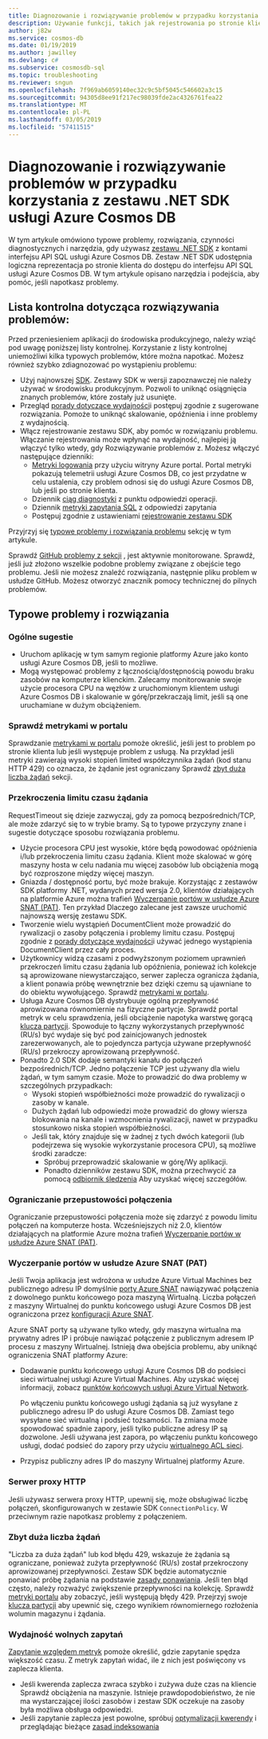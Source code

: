 ```yaml
---
title: Diagnozowanie i rozwiązywanie problemów w przypadku korzystania z zestawu .NET SDK usługi Azure Cosmos DB
description: Używanie funkcji, takich jak rejestrowania po stronie klienta i inne narzędzia innych firm do identyfikacji, diagnozowanie i rozwiązywanie problemów usługi Azure Cosmos DB, korzystając z zestawu SDK platformy .NET.
author: j82w
ms.service: cosmos-db
ms.date: 01/19/2019
ms.author: jawilley
ms.devlang: c#
ms.subservice: cosmosdb-sql
ms.topic: troubleshooting
ms.reviewer: sngun
ms.openlocfilehash: 7f969ab6059140ec32c9c5bf5045c546602a3c15
ms.sourcegitcommit: 94305d8ee91f217ec98039fde2ac4326761fea22
ms.translationtype: MT
ms.contentlocale: pl-PL
ms.lasthandoff: 03/05/2019
ms.locfileid: "57411515"
---
```

# <a name="diagnose-and-troubleshoot-issues-when-using-azure-cosmos-db-net-sdk"></a>Diagnozowanie i rozwiązywanie problemów w przypadku korzystania z zestawu .NET SDK usługi Azure Cosmos DB
W tym artykule omówiono typowe problemy, rozwiązania, czynności diagnostycznych i narzędzia, gdy używasz [zestawu .NET SDK](sql-api-sdk-dotnet.md) z kontami interfejsu API SQL usługi Azure Cosmos DB.
Zestaw .NET SDK udostępnia logiczna reprezentacja po stronie klienta do dostępu do interfejsu API SQL usługi Azure Cosmos DB. W tym artykule opisano narzędzia i podejścia, aby pomóc, jeśli napotkasz problemy.

## <a name="checklist-for-troubleshooting-issues"></a>Lista kontrolna dotycząca rozwiązywania problemów:
Przed przeniesieniem aplikacji do środowiska produkcyjnego, należy wziąć pod uwagę poniższej listy kontrolnej. Korzystanie z listy kontrolnej uniemożliwi kilka typowych problemów, które można napotkać. Możesz również szybko zdiagnozować po wystąpieniu problemu:

*   Użyj najnowszej [SDK](https://github.com/Azure/azure-cosmos-dotnet-v2/blob/master/changelog.md). Zestawy SDK w wersji zapoznawczej nie należy używać w środowisku produkcyjnym. Pozwoli to uniknąć osiągnięcia znanych problemów, które zostały już usunięte.
*   Przegląd [porady dotyczące wydajności](performance-tips.md)i postępuj zgodnie z sugerowane rozwiązania. Pomoże to uniknąć skalowanie, opóźnienia i inne problemy z wydajnością.
*   Włącz rejestrowanie zestawu SDK, aby pomóc w rozwiązaniu problemu. Włączanie rejestrowania może wpłynąć na wydajność, najlepiej ją włączyć tylko wtedy, gdy Rozwiązywanie problemów z. Możesz włączyć następujące dzienniki:
    *   [Metryki logowania](monitor-accounts.md) przy użyciu witryny Azure portal. Portal metryki pokazują telemetrii usługi Azure Cosmos DB, co jest przydatne w celu ustalenia, czy problem odnosi się do usługi Azure Cosmos DB, lub jeśli po stronie klienta.
    *   Dziennik [ciąg diagnostyki](https://docs.microsoft.com/dotnet/api/microsoft.azure.documents.client.resourceresponsebase.requestdiagnosticsstring?view=azure-dotnet) z punktu odpowiedzi operacji.
    *   Dziennik [metryki zapytania SQL](sql-api-query-metrics.md) z odpowiedzi zapytania 
    *   Postępuj zgodnie z ustawieniami [rejestrowanie zestawu SDK]( https://github.com/Azure/azure-cosmos-dotnet-v2/blob/master/docs/documentdb-sdk_capture_etl.md)

Przyjrzyj się [typowe problemy i rozwiązania problemu](#common-issues-workarounds) sekcję w tym artykule.

Sprawdź [GitHub problemy z sekcji](https://github.com/Azure/azure-cosmos-dotnet-v2/issues) , jest aktywnie monitorowane. Sprawdź, jeśli już złożono wszelkie podobne problemy związane z obejście tego problemu. Jeśli nie możesz znaleźć rozwiązania, następnie pliku problem w usłudze GitHub. Możesz otworzyć znacznik pomocy technicznej do pilnych problemów.


## <a name="common-issues-workarounds"></a>Typowe problemy i rozwiązania

### <a name="general-suggestions"></a>Ogólne sugestie
* Uruchom aplikację w tym samym regionie platformy Azure jako konto usługi Azure Cosmos DB, jeśli to możliwe. 
* Mogą występować problemy z łącznością/dostępnością powodu braku zasobów na komputerze klienckim. Zalecamy monitorowanie swoje użycie procesora CPU na węzłów z uruchomionym klientem usługi Azure Cosmos DB i skalowanie w górę/przekraczają limit, jeśli są one uruchamiane w dużym obciążeniem.

### <a name="check-the-portal-metrics"></a>Sprawdź metrykami w portalu
Sprawdzanie [metrykami w portalu](monitor-accounts.md) pomoże określić, jeśli jest to problem po stronie klienta lub jeśli występuje problem z usługą. Na przykład jeśli metryki zawierają wysoki stopień limited współczynnika żądań (kod stanu HTTP 429) co oznacza, że żądanie jest ograniczany Sprawdź [zbyt duża liczba żądań] sekcji. 

### <a name="request-timeouts"></a>Przekroczenia limitu czasu żądania
RequestTimeout się dzieje zazwyczaj, gdy za pomocą bezpośrednich/TCP, ale może zdarzyć się to w trybie bramy. Są to typowe przyczyny znane i sugestie dotyczące sposobu rozwiązania problemu.

* Użycie procesora CPU jest wysokie, które będą powodować opóźnienia i/lub przekroczenia limitu czasu żądania. Klient może skalować w górę maszyny hosta w celu nadania mu więcej zasobów lub obciążenia mogą być rozproszone między więcej maszyn.
* Gniazda / dostępność portu, być może brakuje. Korzystając z zestawów SDK platformy .NET, wydanych przed wersja 2.0, klientów działających na platformie Azure można trafień [Wyczerpanie portów w usłudze Azure SNAT (PAT)]. Ten przykład Dlaczego zalecane jest zawsze uruchomić najnowszą wersję zestawu SDK.
* Tworzenie wielu wystąpień DocumentClient może prowadzić do rywalizacji o zasoby połączenia i problemy limitu czasu. Postępuj zgodnie z [porady dotyczące wydajności](performance-tips.md)i używać jednego wystąpienia DocumentClient przez cały proces.
* Użytkownicy widzą czasami z podwyższonym poziomem uprawnień przekroczeń limitu czasu żądania lub opóźnienia, ponieważ ich kolekcje są aprowizowane niewystarczająco, serwer zaplecza ogranicza żądania, a klient ponawia próbę wewnętrznie bez dzięki czemu są ujawniane to do obiektu wywołującego. Sprawdź [metrykami w portalu](monitor-accounts.md).
* Usługa Azure Cosmos DB dystrybuuje ogólną przepływność aprowizowana równomiernie na fizyczne partycje. Sprawdź portal metryk w celu sprawdzenia, jeśli obciążenie napotyka warstwę gorącą [klucza partycji](partition-data.md). Spowoduje to łączny wykorzystanych przepływność (RU/s) być wydaje się być pod zainicjowanych jednostek zarezerwowanych, ale to pojedyncza partycja używane przepływność (RU/s) przekroczy aprowizowaną przepływność. 
* Ponadto 2.0 SDK dodaje semantyki kanału do połączeń bezpośrednich/TCP. Jedno połączenie TCP jest używany dla wielu żądań, w tym samym czasie. Może to prowadzić do dwa problemy w szczególnych przypadkach:
    * Wysoki stopień współbieżności może prowadzić do rywalizacji o zasoby w kanale.
    * Dużych żądań lub odpowiedzi może prowadzić do głowy wiersza blokowania na kanale i wzmocnienia rywalizacji, nawet w przypadku stosunkowo niska stopień współbieżności.
    * Jeśli tak, który znajduje się w żadnej z tych dwóch kategorii (lub podejrzewa się wysokie wykorzystanie procesora CPU), są możliwe środki zaradcze:
        * Spróbuj przeprowadzić skalowanie w górę/Wy aplikacji.
        * Ponadto dzienników zestawu SDK, można przechwycić za pomocą [odbiornik śledzenia](https://github.com/Azure/azure-cosmosdb-dotnet/blob/master/docs/documentdb-sdk_capture_etl.md) Aby uzyskać więcej szczegółów.

### <a name="connection-throttling"></a>Ograniczanie przepustowości połączenia
Ograniczanie przepustowości połączenia może się zdarzyć z powodu limitu połączeń na komputerze hosta. Wcześniejszych niż 2.0, klientów działających na platformie Azure można trafień [Wyczerpanie portów w usłudze Azure SNAT (PAT)].

### <a name="snat"></a>Wyczerpanie portów w usłudze Azure SNAT (PAT)

Jeśli Twoja aplikacja jest wdrożona w usłudze Azure Virtual Machines bez publicznego adresu IP domyślnie [porty Azure SNAT](https://docs.microsoft.com/azure/load-balancer/load-balancer-outbound-connections#preallocatedports) nawiązywać połączenia z dowolnego punktu końcowego poza maszyną Wirtualną. Liczba połączeń z maszyny Wirtualnej do punktu końcowego usługi Azure Cosmos DB jest ograniczona przez [konfiguracji Azure SNAT](https://docs.microsoft.com/azure/load-balancer/load-balancer-outbound-connections#preallocatedports).

 Azure SNAT porty są używane tylko wtedy, gdy maszyna wirtualna ma prywatny adres IP i próbuje nawiązać połączenie z publicznym adresem IP procesu z maszyny Wirtualnej. Istnieją dwa obejścia problemu, aby uniknąć ograniczenia SNAT platformy Azure:

* Dodawanie punktu końcowego usługi Azure Cosmos DB do podsieci sieci wirtualnej usługi Azure Virtual Machines. Aby uzyskać więcej informacji, zobacz [punktów końcowych usługi Azure Virtual Network](https://docs.microsoft.com/azure/virtual-network/virtual-network-service-endpoints-overview). 

    Po włączeniu punktu końcowego usługi żądania są już wysyłane z publicznego adresu IP do usługi Azure Cosmos DB. Zamiast tego wysyłane sieć wirtualną i podsieć tożsamości. Ta zmiana może spowodować spadnie zapory, jeśli tylko publiczne adresy IP są dozwolone. Jeśli używana jest zapora, po włączeniu punktu końcowego usługi, dodać podsieć do zapory przy użyciu [wirtualnego ACL sieci](https://docs.microsoft.com/azure/virtual-network/virtual-networks-acl).
* Przypisz publiczny adres IP do maszyny Wirtualnej platformy Azure.

### <a name="http-proxy"></a>Serwer proxy HTTP
Jeśli używasz serwera proxy HTTP, upewnij się, może obsługiwać liczbę połączeń, skonfigurowanych w zestawie SDK `ConnectionPolicy`.
W przeciwnym razie napotkasz problemy z połączeniem.

### Zbyt duża liczba żądań<a name="request-rate-too-large"></a>
"Liczba za duża żądań" lub kod błędu 429, wskazuje że żądania są ograniczane, ponieważ zużyta przepływność (RU/s) został przekroczony aprowizowanej przepływności. Zestaw SDK będzie automatycznie ponawiać próbę żądania na podstawie [zasady ponawiania](https://docs.microsoft.com/dotnet/api/microsoft.azure.documents.client.connectionpolicy.retryoptions?view=azure-dotnet). Jeśli ten błąd często, należy rozważyć zwiększenie przepływności na kolekcję. Sprawdź [metryki portalu](use-metrics.md) aby zobaczyć, jeśli występują błędy 429. Przejrzyj swoje [klucza partycji](https://docs.microsoft.com/azure/cosmos-db/partitioning-overview#choose-partitionkey) aby upewnić się, czego wynikiem równomiernego rozłożenia wolumin magazynu i żądania. 

### <a name="slow-query-performance"></a>Wydajność wolnych zapytań
[Zapytanie względem metryk](sql-api-query-metrics.md) pomoże określić, gdzie zapytanie spędza większość czasu. Z metryk zapytań widać, ile z nich jest poświęcony vs zaplecza klienta.
* Jeśli kwerenda zaplecza zwraca szybko i zużywa duże czas na kliencie Sprawdź obciążenia na maszynie. Istnieje prawdopodobieństwo, że nie ma wystarczającej ilości zasobów i zestaw SDK oczekuje na zasoby była możliwa obsługa odpowiedzi.
* Jeśli zapytanie zaplecza jest powolne, spróbuj [optymalizacji kwerendy](optimize-cost-queries.md) i przeglądając bieżące [zasad indeksowania](index-overview.md) 

 <!--Anchors-->
[Common issues and workarounds]: #common-issues-workarounds
[Enable client SDK logging]: #logging
[Zbyt duża liczba żądań]: #request-rate-too-large
[Request Timeouts]: #request-timeouts
[Wyczerpanie portów w usłudze Azure SNAT (PAT)]: #snat
[Production check list]: #production-check-list


